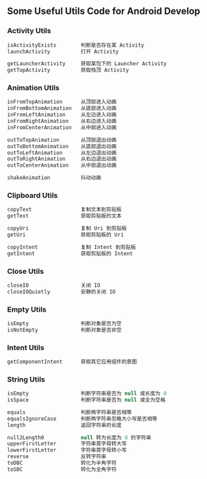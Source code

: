 ## Some Useful Utils Code for Android Develop

### Activity Utils
```java
isActivityExists        判断是否存在某 Activity
launchActivity          打开 Activity

getLauncherActivity     获取某包下的 Launcher Activity
getTopActivity          获取栈顶 Activity
```

### Animation Utils
```java
inFromTopAnimation      从顶部进入动画
inFromBottomAnimation   从底部进入动画
inFromLeftAnimation     从左边进入动画
inFromRightAnimation    从右边进入动画
inFromCenterAnimation   从中部进入动画

outToTopAnimation       从顶部退出动画
outToBottomAnimation    从底部退出动画
outToLeftAnimation      从左边退出动画
outToRightAnimation     从右边退出动画
outToCenterAnimation    从中部退出动画

shakeAnimation          抖动动画
```

### Clipboard Utils
```java
copyText                复制文本到剪贴板
getText                 获取剪贴板的文本

copyUri                 复制 Uri 到剪贴板
getUri                  获取剪贴板的 Uri

copyIntent              复制 Intent 到剪贴板
getIntent               获取剪贴板的 Intent
```

### Close Utils
```java
closeIO                 关闭 IO
closeIOQuietly          安静的关闭 IO
```

### Empty Utils
```java
isEmpty                 判断对象是否为空
isNotEmpty              判断对象是否非空
```

### Intent Utils
```java
getComponentIntent      获取其它应用组件的意图
```

### String Utils
```java
isEmpty                 判断字符串是否为 null 或长度为 0
isSpace                 判断字符串是否为 null 或全为空格

equals                  判断两字符串是否相等
equalsIgnoreCase        判断两字符串忽略大小写是否相等
length                  返回字符串的长度

null2Length0            null 转为长度为 0 的字符串
upperFirstLetter        字符串首字母转大写
lowerFirstLetter        字符串首字母转小写
reverse                 反转字符串
toDBC                   转化为半角字符
toSBC                   转化为全角字符
```
